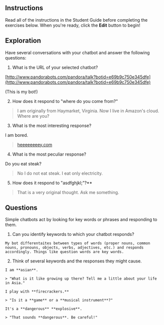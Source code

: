## Instructions

Read all of the instructions in the Student Guide before completing the exercises below. When you're ready, click the **Edit** button to begin!

## Exploration

Have several conversations with your chatbot and answer the following questions:

1. What is the URL of your selected chatbot?

  [http://www.pandorabots.com/pandora/talk?botid=e69b9c750e345dfe](http://www.pandorabots.com/pandora/talk?botid=e69b9c750e345dfe)

  (This is my bot!)

2. How does it respond to "where do you come from?"

  > I am originally from Haymarket, Virginia. Now I live in Amazon's cloud. Where are you?
  
3. What is the most interesting response?

  I am bored.

  > [heeeeeeeey.com](heeeeeeeey.com)

4. What is the most peculiar response?

  Do you eat steak?

  > No I do not eat steak. I eat only electricity. 

5. How does it respond to "asdfghjkl;"?**

  > That is a very original thought. Ask me something.

## Questions

Simple chatbots act by looking for key words or phrases and responding to them.

  1. Can you identify keywords to which your chatbot responds?

    My bot differentaites between types of words (proper nouns, common nouns, pronouns, objects, verbs, adjectives, etc.) and responds accordingly. Things like question words are key words.

  2. Think of several keywords and the responses they might cause.

    I am **asian**.

    > "What is it like growing up there? Tell me a little about your life in Asia."

    I play with **firecrackers.**

    > "Is it a **game** or a **musical instrument**?"

    It's a **dangerous** **explosive**.

    > "That sounds **dangerous**. Be careful!"